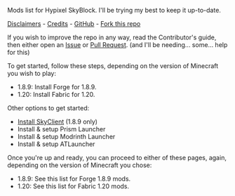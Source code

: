 Mods list for Hypixel SkyBlock. I'll be trying my best to keep it up-to-date.

[Disclaimers](https://github.com/KTrain5169/SkyBlockModList/DISCLAIMERS.md) - [Credits](https://github.com/KTrain5169/SkyBlockModList/CREDITS.md) - [GitHub](https://github.com/KTrain5169/SkyBlockModList) - [Fork this repo](https://github.com/KTrain5169/SkyBlockModList/fork)

If you wish to improve the repo in any way, read the Contributor's guide, then either open an [Issue](https://github.com/KTrain5169/SkyBlockModList/issues) or [Pull Request](https://github.com/KTrain5169/SkyBlockModList/pulls). (and I'll be needing... some... help for this)

To get started, follow these steps, depending on the version of Minecraft you wish to play:
* 1.8.9: Install Forge for 1.8.9.
* 1.20: Install Fabric for 1.20.

Other options to get started:
* [Install SkyClient](https://skyclient.co/) (1.8.9 only)
* Install & setup Prism Launcher
* Install & setup Modrinth Launcher
* Install & setup ATLauncher

Once you're up and ready, you can proceed to either of these pages, again, depending on the version of Minecraft you chose:
* 1.8.9: See this list for Forge 1.8.9 mods.
* 1.20: See this list for Fabric 1.20 mods.
